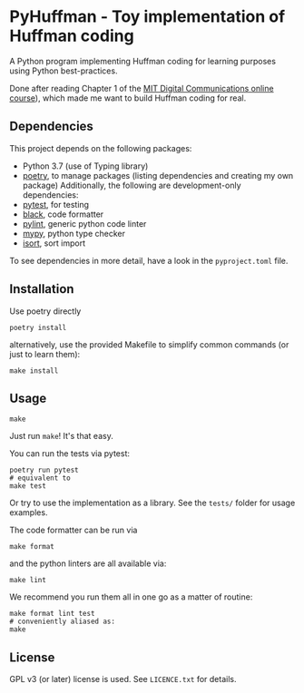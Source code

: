 # PyHuffman - Toy implementation of Huffman coding 

A Python program implementing Huffman coding for learning purposes using Python best-practices.

Done after reading Chapter 1 of the [MIT Digital Communications online course](https://ocw.mit.edu/courses/electrical-engineering-and-computer-science/6-02-introduction-to-eecs-ii-digital-communication-systems-fall-2012/)), which made me want to build Huffman coding for real.

## Dependencies
This project depends on the following packages:
- Python 3.7 (use of Typing library)
- [poetry](https://python-poetry.org/), to manage packages (listing dependencies and creating my own package)
Additionally, the following are development-only dependencies:
- [pytest](https://pytest.org/), for testing
- [black](https://black.readthedocs.io/en/stable/), code formatter
- [pylint](https://www.pylint.org/), generic python code linter
- [mypy](https://mypy.readthedocs.io/en/latest/), python type checker
- [isort](https://timothycrosley.github.io/isort/), sort import

To see dependencies in more detail, have a look in the `pyproject.toml` file.

## Installation

Use poetry directly

	poetry install

alternatively, use the provided Makefile to simplify common commands (or just to learn them):

	make install

## Usage


	make

Just run `make`! It's that easy.

You can run the tests via pytest:

	poetry run pytest
	# equivalent to
	make test

Or try to use the implementation as a library. See the `tests/` folder
for usage examples.

The code formatter can be run via

	make format

and the python linters are all available via:

	make lint

We recommend you run them all in one go as a matter of routine:

	make format lint test
	# conveniently aliased as:
	make

## License

GPL v3 (or later) license is used. See `LICENCE.txt` for details.
